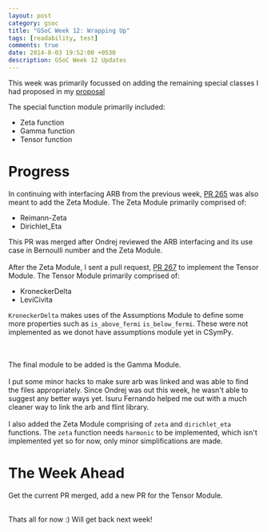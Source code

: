 ```yaml
---
layout: post
category: gsoc
title: "GSoC Week 12: Wrapping Up"
tags: [readability, test]
comments: true
date: 2014-8-03 19:52:00 +0530
description: GSoC Week 12 Updates
---
```


This week was primarily focussed on adding the remaining special classes I had proposed in my [proposal](https://github.com/sympy/sympy/wiki/GSoC-2014-Application-Sushant-Hiray:-Extending-Elementary-Functions-CSymPy)

The special function module primarily included:

* Zeta function
* Gamma function
* Tensor function

Progress
========
In continuing with interfacing ARB from the previous week, [PR 265](https://github.com/sympy/csympy/pull/265) was also meant to add the Zeta Module. The Zeta Module primarily comprised of:

* Reimann-Zeta
* Dirichlet_Eta

This PR was merged after Ondrej reviewed the ARB interfacing and its use case in Bernoulli number and the Zeta Module.
<br/><br/> 
After the Zeta Module, I sent a pull request, [PR 267](https://github.com/sympy/csympy/pull/267) to implement the Tensor Module. The Tensor Module primarily comprised of:

* KroneckerDelta
* LeviCivita

`KroneckerDelta` makes uses of the Assumptions Module to define some more properties such as `is_above_fermi` `is_below_fermi`. These were not implemented as we donot have assumptions module yet in CSymPy.

<br/><br/>
The final module to be added is the Gamma Module.
<br/><br/>
I put some minor hacks to make sure arb was linked and was able to find the files appropriately.
Since Ondrej was out this week, he wasn't able to suggest any better ways yet. Isuru Fernando helped me out with a much cleaner way to link the arb and flint library.
<br/><br/>
I also added the Zeta Module comprising of `zeta` and `dirichlet_eta` functions.
The `zeta` function needs `harmonic` to be implemented, which isn't implemented yet so for now, only minor simplifications are made.



The Week Ahead
==============
Get the current PR merged, add a new PR for the Tensor Module.

<br/>
Thats all for now :) Will get back next week!
